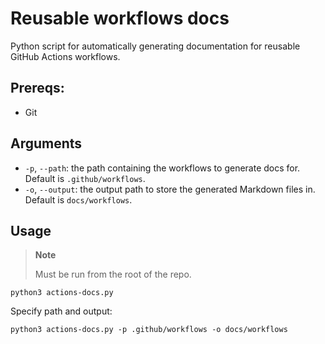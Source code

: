 # Reusable workflows docs

Python script for automatically generating documentation for reusable GitHub Actions workflows.

## Prereqs:

- Git

## Arguments

- `-p`, `--path`: the path containing the workflows to generate docs for. Default is `.github/workflows`.
- `-o`, `--output`: the output path to store the generated Markdown files in. Default is `docs/workflows`.

## Usage

> **Note**
>
> Must be run from the root of the repo.

```console
python3 actions-docs.py
```

Specify path and output:

```console
python3 actions-docs.py -p .github/workflows -o docs/workflows
```
